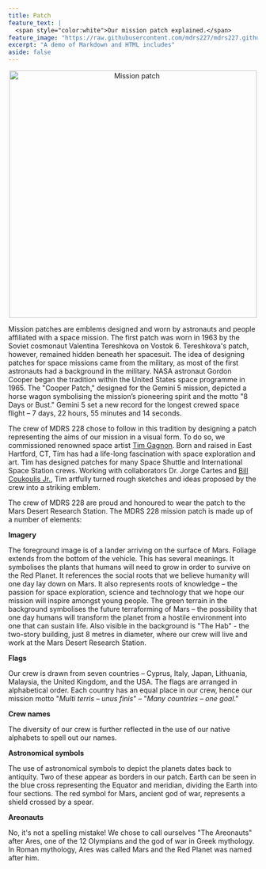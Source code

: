 ```yaml
---
title: Patch
feature_text: |
  <span style="color:white">Our mission patch explained.</span>
feature_image: "https://raw.githubusercontent.com/mdrs227/mdrs227.github.io/master/bannerPatch.png"
excerpt: "A demo of Markdown and HTML includes"
aside: false
---
```


<p align="center">
  <img src="https://raw.githubusercontent.com/mdrs227/mdrs227.github.io/master/patch.png" alt="Mission patch" width="500" height="500"/>
</p>

Mission patches are emblems designed and worn by astronauts and people affiliated with a space mission. The first patch was worn in 1963 by the Soviet cosmonaut Valentina Tereshkova on Vostok 6. Tereshkova's patch, however, remained hidden beneath her spacesuit. The idea of designing patches for space missions came from the military, as most of the first astronauts had a background in the military. NASA astronaut Gordon Cooper began the tradition within the United States space programme in 1965. The "Cooper Patch," designed for the Gemini 5 mission, depicted a horse wagon symbolising the mission’s pioneering spirit and the motto "8 Days or Bust." Gemini 5 set a new record for the longest crewed space flight – 7 days, 22 hours, 55 minutes and 14 seconds. 

The crew of MDRS 228 chose to follow in this tradition by designing a patch representing the aims of our mission in a visual form. To do so, we commissioned renowned space artist [Tim Gagnon](http://www.kscartist.com/). Born and raised in East Hartford, CT, Tim has had a life-long fascination with space exploration and art. Tim has designed patches for many Space Shuttle and International Space Station crews. Working with collaborators Dr. Jorge Cartes and [Bill Coukoulis Jr.](https://www.facebook.com/Space-Emblem-Art-by-Bill-Coukoulis-Jr-724534137569963), Tim artfully turned rough sketches and ideas proposed by the crew into a striking emblem.

The crew of MDRS 228 are proud and honoured to wear the patch to the Mars Desert Research Station. The MDRS 228 mission patch is made up of a number of elements:

**Imagery**

The foreground image is of a lander arriving on the surface of Mars. Foliage extends from the bottom of the vehicle. This has several meanings. It symbolises the plants that humans will need to grow in order to survive on the Red Planet. It references the social roots that we believe humanity will one day lay down on Mars. It also represents roots of knowledge – the passion for space exploration, science and technology that we hope our mission will inspire amongst young people. The green terrain in the background symbolises the future terraforming of Mars – the possibility that one day humans will transform the planet from a hostile environment into one that can sustain life. Also visible in the background is "The Hab" - the two-story building, just 8 metres in diameter, where our crew will live and work at the Mars Desert Research Station.

**Flags**

Our crew is drawn from seven countries – Cyprus, Italy, Japan, Lithuania, Malaysia, the United Kingdom, and the USA. The flags are arranged in alphabetical order. Each country has an equal place in our crew, hence our mission motto "*Multi terris – unus finis*" – "*Many countries – one goal*."

**Crew names**

The diversity of our crew is further reflected in the use of our native alphabets to spell out our names.

**Astronomical symbols**

The use of astronomical symbols to depict the planets dates back to antiquity. Two of these appear as borders in our patch. Earth can be seen in the blue cross representing the Equator and meridian, dividing the Earth into four sections. The red symbol for Mars, ancient god of war, represents a shield crossed by a spear.

**Areonauts**

No, it's not a spelling mistake! We chose to call ourselves "The Areonauts" after Ares, one of the 12 Olympians and the god of war in Greek mythology. In Roman mythology, Ares was called Mars and the Red Planet was named after him. 
